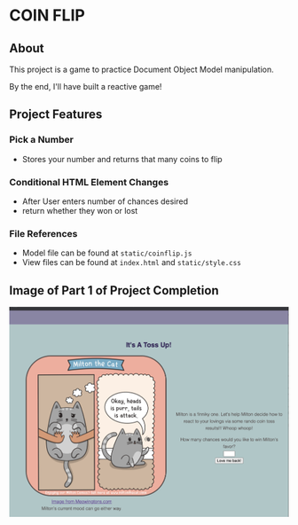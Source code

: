 # COIN FLIP

## About

This project is a game to practice Document Object Model manipulation.

By the end, I'll have built a reactive game!

## Project Features

### Pick a Number

- Stores your number and returns that many coins to flip

### Conditional HTML Element Changes

- After User enters number of chances desired
- return whether they won or lost

### File References

- Model file can be found at `static/coinflip.js`
- View files can be found at `index.html` and `static/style.css`

## Image of Part 1 of Project Completion
![CoinFlip ScreenShot](screenshot.png?raw=true)

